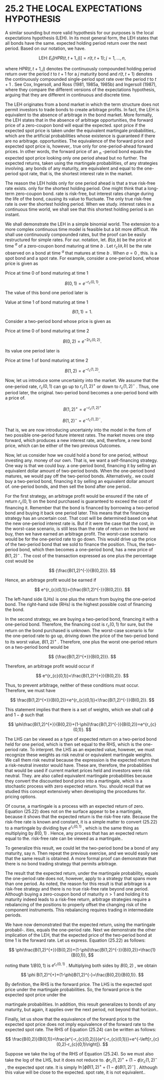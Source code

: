 # 25.2 THE LOCAL EXPECTATIONS HYPOTHESIS

A similar sounding but more valid hypothesis for our purposes is the local expectations hypothesis (LEH). In its most general form, the LEH states that all bonds have the same. expected holding period return over the next period. Based on our notation, we have.

$$
\mathrm{LEH}\colon E_{t}[H P R(t,t+1,j)]=r(t,t+1);j=1,\ldots,n,
$$

where $H P R(t,t+1,j)$ denotes the continuously compounded holding period return over the period $t$ to $t+1$ for a $j$ maturity bond and $r(t,t+1)$ denotes the continuously compounded single-period spot rate over the period $t$ to $t+1$ . See Cox, Ingersoll, and Ross (1981, 1985a, 1985b) and Ingersoll (1987), where they compare the different versions of the expectations hypothesis, arguing that they are different in continuous and discrete time.

The LEH originates from a bond market in which the term structure does not permit investors to trade bonds to create arbitrage profits. In fact, the LEH is equivalent to the absence of arbitrage in the bond market. More formally, the LEH states that in the absence of arbitrage opportunities, the forward price of a zero-coupon bond will equal the expected. spot price if the expected spot price is taken under the equivalent martingale probabilities,. which are the artificial probabilities whose existence is guaranteed if there are no arbitrage. opportunities. The equivalence of the forward price and expected spot price is, however,. true only for one-period-ahead forward prices. In other words, the forward price of an $_n$ -period bond equals the expected spot price looking only one period ahead but no further. The expected returns, taken using the martingale probabilities, of any strategies involving. any bonds of any maturity, are equivalent and equal to the one-period spot rate, that is, the shortest interest rate in the market.

The reason the LEH holds only for one period ahead is that a true risk-free rate exists. only for the shortest holding period. One might think that a long-term zero-coupon bond. rate is risk-free, but interest rates change during the life of the bond, causing its value to fluctuate. The only true risk-free rate is over the shortest holding period. When we study. interest rates in a continuous time world, we shall see that this shortest holding period is an instant.

We shall demonstrate the LEH in a simple binomial world. The extension to a more complex continuous time model is feasible but a bit more difficult. We shall use continuously compounded rates, but the proof can be easily restructured for simple rates. For our. notation, let. $B(a,b)$ be the price at time $^{a}$ of a zero-coupon bond maturing at time $b$ . Let $r_{c}(a,b)$ be the rate observed on a bond at time $^{a}$ that matures at time $b$ . When $a=0$ , this. is a spot bond and a spot rate. For example, consider a one-period bond, whose price is given as

Price at time 0 of bond maturing at time 1

$$
B(0,1)=e^{-r_{c}(0,1)}.
$$

The value of this bond one period later is

Value at time 1 of bond maturing at time 1

$$
B(1,1)=1.
$$

Consider a two-period bond whose price is given as

Price at time 0 of bond maturing at time 2

$$
B(0,2)=e^{-2r_{c}(0,2)}.
$$

Its value one period later is

Price at time 1 of bond maturing at time 2

$$
B(1,2)=e^{-r_{c}(1,2)}.
$$

Now, let us introduce some uncertainty into the market. We assume that the one-period rate, $r_{c}(0,1)$ can go up to $r_{c}(1,2)^{+}$ or down to $r_{c}(1,2)^{-}$ . Thus, one period later, the original. two-period bond becomes a one-period bond with a price of.

$$
B(1,2)^{+}=e^{-r_{c}(1,2)^{+}}
$$

$$
B(1,2)^{-}=e^{-r_{c}(1,2)^{-}}.
$$

That is, we are now introducing uncertainty into the model in the form of two possible one-period future interest rates. The market moves one step forward, which produces a new interest rate, and, therefore, a new bond price, which can be either of the two previous Outcomes.

Now, let us consider how we could hold a bond for one period, without investing any. money of our own. That is, we want a self-financing strategy. One way is that we could buy. a one-period bond, financing it by selling an equivalent dollar amount of two-period bonds. When the one-period bond matures, we would pay off the two-period bonds. Alternatively,. we could buy a two-period bond, financing it by selling an equivalent dollar amount of. one-period bonds, and then sell the bond after one period..

For the first strategy, an arbitrage profit would be ensured if the rate of return $r_{c}(0,1)$ on the bond purchased is guaranteed to exceed the cost of financing it. Remember that the bond is financed by borrowing a two-period bond and buying it back one period later. This means that the financing strategy has an uncertain cost. That cost will be determined based on what the new one-period interest rate is. But if it were the case that the cost, in the worst-case scenario, is still less than the rate of return on the bond we buy, then we have earned an arbitrage profit. The worst-case scenario would be for the one-period rate to go down. This would drive up the price of the two-period bond that we sold to finance the position. Thus, the two-period bond, which then becomes a one-period bond, has a new price of $B(1,2)^{-}$ . The cost of the transaction expressed as one plus the percentage cost would be

$$
{\frac{B(1,2)^{-}}{B(0,2)}}.
$$

Hence, an arbitrage profit would be earned if

$$
e^{r_{c}(0,1)}>{\frac{B(1,2)^{-}}{B(0,2)}}.
$$

The left-hand side (LHs) is one plus the return from buying the one-period bond. The right-hand side (RHs) is the highest possible cost of financing the bond.

In the second strategy, we are buying a two-period bond, financing it with a one-period bond. Therefore, the financing cost is $r_{c}(0,1)$ for sure, but the return on the bond purchased is unknown. The worst-case scenario is for the one-period rate to go up, driving down the price of the two-period bond to its worst value, $B(1,2)^{+}$ . Therefore, one plus the worst one-period return on a two-period bond would be

$$
{\frac{B(1,2)^{+}}{B(0,2)}}.
$$

Therefore, an arbitrage profit would occur if

$$
e^{r_{c}(0,1)}<\frac{B(1,2)^{+}}{B(0,2)}.
$$

Thus, to prevent arbitrage, neither of these conditions must occur. Therefore, we must have

$$
\frac{B(1,2)^{+}}{B(0,2)}<e^{r_{c}(0,1)}<\frac{B(1,2)^{-}}{B(0,2)}.
$$

This statement implies that there is a set of weights, which we shall call $\phi$ and $1-\phi$ such that

$$
\phi\frac{B(1,2)^{+}}{B(0,2)}+(1-\phi)\frac{B(1,2)^{-}}{B(0,2)}=e^{r_{c}(0,1)}.
$$

The LHS can be viewed as a type of expected return on a two-period bond held for one period, which is then set equal to the RHS, which is the one-period rate. To interpret. the LHS as an expected value, however, we must recognize these weights as risk neutral or equivalent martingale weights. We call them risk neutral because the expression is the expected return that a risk-neutral investor would have. These are, therefore, the probabilities that would be used if current market prices held and investors were risk neutral. They. are also called equivalent martingale probabilities because they convert the discounted bond price into a martingale, which is a stochastic process with zero expected return. You. should recall that we studied this concept extensively when developing the procedures for. pricing options.

Of course, a martingale is a process with an expected return of zero. Equation (25.22) does not on the surface appear to be a martingale, because it shows that the expected return is the risk-free rate. Because the risk-free rate is known and constant, it is a simple matter to convert (25.22) to a martingale by dividing bye $e^{r_{c}(0,1)}$ , which is the same thing as multiplying by $B(0,1)$ . Hence, any process that has an expected return equal to the. risk-free rate can be viewed as a martingale..

To generalize this result, we could let the two-period bond be a bond of any maturity, say n. Then repeat the previous exercise, and we would easily see that the same result is obtained. A more formal proof can demonstrate that there is no bond trading strategy that permits arbitrage.

The result that the expected return, under the martingale probability, equals the one-period rate does not, however, apply to a strategy that spans more than one period. As noted, the reason for this result is that arbitrage is a risk-free strategy and there is no true risk-free rate beyond one period. Although buying a zero-coupon bond of maturity $n>1$ and holding it to maturity indeed leads to a risk-free return, arbitrage strategies require a rebalancing of the positions to properly offset the changing risk of the component instruments. This rebalancing requires trading in intermediate periods.

We have now demonstrated that the expected return, using the martingale probabil-. ities, equals the one-period rate. Next we demonstrate the other implication of the LEH, that the expected price of the two-period bond at time 1 is the forward rate. Let us express. Equation (25.22) as follows:

$$
\phi\frac{B(1,2)^{+}}{B(0,2)}+(1-\phi)\frac{B(1,2)^{-}}{B(0,2)}=\frac{1}{B(0,1)},
$$

noting thate $1/B(0,1)$ is $e^{r_{c}(0,1)}$ . Multiplying both sides by $B(0,2)$ , we obtain

$$
\phi B(1,2)^{+}+(1-\phi)B(1,2)^{-}=\frac{B(0,2)}{B(0,1)}.
$$

By definition, the RHS is the forward price. The LHS is the expected spot price under the martingale probabilities. So, the forward price is the expected spot price under the

martingale probabilities. In addition, this result generalizes to bonds of any maturity, but again, it applies over the next period, not beyond that horizon..

Finally, let us show that the equivalence of the forward price to the expected spot price does not imply equivalence of the forward rate to the expected spot rate. The RHS of Equation (25.24) can be written as follows:

$$
\frac{B(0,2)}{B(0,1)}=\frac{e^{-r_{c}(0,2)}}{e^{-r_{c}(0,1)}}=e^{-\left[r_{c}(0,2)-r_{c}(0,1)\right]}.
$$

Suppose we take the log of the RHS of Equation (25.24). So we must also take the log of the LHS, but it does not reduce to. $\phi r_{c}(1,2)^{+}+(1-\phi)r_{c}(1,2)^{-}$ , the expected spot rate. It is simply $\ln[\phi B(1,2)^{+}+(1-\phi)B(1,2)^{-}]$ . Although this value will be close to the expected. spot rate, it is not equivalent..
